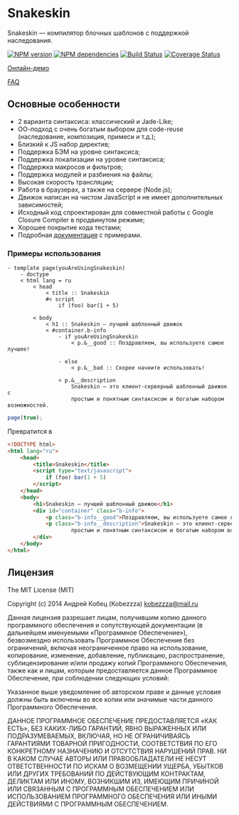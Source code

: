 # Snakeskin

Snakeskin — компилятор блочных шаблонов c поддержкой наследования.

[![NPM version](http://img.shields.io/npm/v/snakeskin.svg?style=flat)](http://badge.fury.io/js/snakeskin)
[![NPM dependencies](http://img.shields.io/david/kobezzza/Snakeskin.svg?style=flat)](https://david-dm.org/kobezzza/snakeskin)
[![Build Status](http://img.shields.io/travis/kobezzza/Snakeskin.svg?style=flat&branch=master)](https://travis-ci.org/kobezzza/Snakeskin)
[![Coverage Status](http://img.shields.io/coveralls/kobezzza/Snakeskin.svg?style=flat)](https://coveralls.io/r/kobezzza/Snakeskin?branch=master)

[Онлайн-демо](http://jsfiddle.net/kobezzza/NAPWB/10/)

[FAQ](https://github.com/kobezzza/Snakeskin/wiki/faq)

## Основные особенности

* 2 варианта синтаксиса: классический и Jade-Like;
* ОО-подход с очень богатым выбором для code-reuse (наследование, композиция, примеси и т.д.);
* Близкий к JS набор директив;
* Поддержка БЭМ на уровне синтаксиса;
* Поддержка локализации на уровне синтаксиса;
* Поддержка макросов и фильтров;
* Поддержка модулей и разбиения на файлы;
* Высокая скорость трансляции;
* Работа в браузерах, а также на сервере (Node.js);
* Движок написан на чистом JavaScript и не имеет дополнительных зависимостей;
* Исходный код спроектирован для совместной работы с Google Closure Compiler в продвинутом режиме;
* Хорошее покрытие кода тестами;
* Подробная [документация](https://github.com/kobezzza/Snakeskin/wiki) с примерами.

### Примеры использования

```
- template page(youAreUsingSnakeskin)
	- doctype
	< html lang = ru
		< head
			< title :: Snakeskin
			#< script
				if (foo) bar(1 + 5)

		< body
			< h1 :: Snakeskin — лучший шаблонный движок
			< #container.b-info
				- if youAreUsingSnakeskin
					< p.&__good :: Поздравляем, вы используете самое лучшее!

				- else
					< p.&__bad :: Скорее начните использовать!

				< p.&__description
					Snakeskin — это клиент-серверный шаблонный движок с
					простым и понятным синтаксисом и богатым набором возможностей.
```

```js
page(true);
```

Превратится в

```html
<!DOCTYPE html>
<html lang="ru">
	<head>
		<title>Snakeskin</title>
		<script type="text/javascript">
			if (foo) bar(1 + 5)
		</script>
	</head>
	<body>
		<h1>Snakeskin — лучший шаблонный движок</h1>
		<div id="container" class="b-info">
			<p class="b-info__good">Поздравляем, вы используете самое лучшее!</p>
			<p class="b-info__description">Snakeskin — это клиент-серверный шаблонный движок с
					простым и понятным синтаксисом и богатым набором возможностей.</p>
		</div>
	</body>
</html>
```

## Лицензия

The MIT License (MIT)

Copyright (c) 2014 Андрей Кобец (Kobezzza) <kobezzza@mail.ru>

Данная лицензия разрешает лицам, получившим копию данного программного обеспечения и
сопутствующей документации (в дальнейшем именуемыми «Программное Обеспечение»),
безвозмездно использовать Программное Обеспечение без ограничений, включая неограниченное право на использование,
копирование, изменение, добавление, публикацию, распространение, сублицензирование и/или
продажу копий Программного Обеспечения, также как и лицам, которым предоставляется данное
Программное Обеспечение, при соблюдении следующих условий:

Указанное выше уведомление об авторском праве и данные условия должны быть включены во все копии или
значимые части данного Программного Обеспечения.

ДАННОЕ ПРОГРАММНОЕ ОБЕСПЕЧЕНИЕ ПРЕДОСТАВЛЯЕТСЯ «КАК ЕСТЬ», БЕЗ КАКИХ-ЛИБО ГАРАНТИЙ, ЯВНО ВЫРАЖЕННЫХ ИЛИ ПОДРАЗУМЕВАЕМЫХ,
ВКЛЮЧАЯ, НО НЕ ОГРАНИЧИВАЯСЬ ГАРАНТИЯМИ ТОВАРНОЙ ПРИГОДНОСТИ, СООТВЕТСТВИЯ ПО ЕГО КОНКРЕТНОМУ НАЗНАЧЕНИЮ И
ОТСУТСТВИЯ НАРУШЕНИЙ ПРАВ. НИ В КАКОМ СЛУЧАЕ АВТОРЫ ИЛИ ПРАВООБЛАДАТЕЛИ НЕ НЕСУТ ОТВЕТСТВЕННОСТИ ПО ИСКАМ О
ВОЗМЕЩЕНИИ УЩЕРБА, УБЫТКОВ ИЛИ ДРУГИХ ТРЕБОВАНИЙ ПО ДЕЙСТВУЮЩИМ КОНТРАКТАМ, ДЕЛИКТАМ ИЛИ ИНОМУ, ВОЗНИКШИМ ИЗ,
ИМЕЮЩИМ ПРИЧИНОЙ ИЛИ СВЯЗАННЫМ С ПРОГРАММНЫМ ОБЕСПЕЧЕНИЕМ ИЛИ ИСПОЛЬЗОВАНИЕМ ПРОГРАММНОГО ОБЕСПЕЧЕНИЯ ИЛИ
ИНЫМИ ДЕЙСТВИЯМИ С ПРОГРАММНЫМ ОБЕСПЕЧЕНИЕМ.
